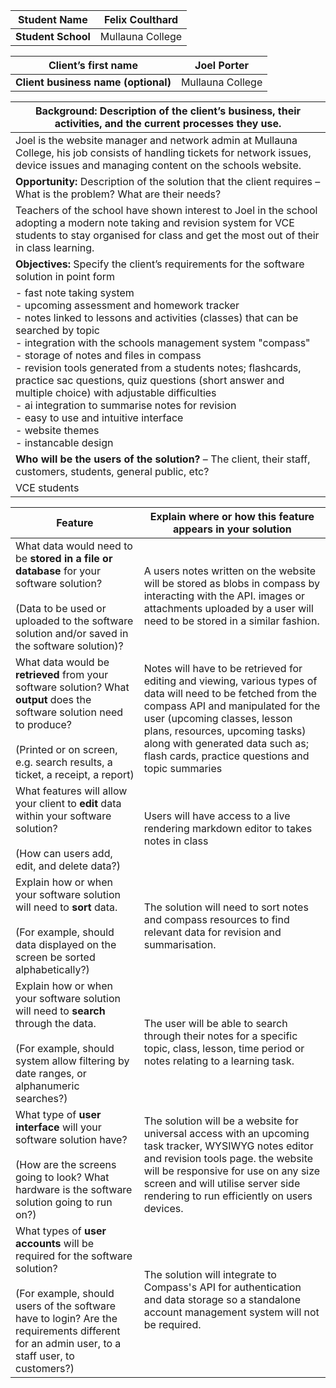 
| **Student Name**   | Felix Coulthard  |
| ------------------ | ---------------- |
| **Student School** | Mullauna College |

| **Client’s first name**             | Joel Porter      |
| ----------------------------------- | ---------------- |
| **Client business name (optional)** | Mullauna College |

| **Background:** Description of the client’s business, their activities, and the current processes they use.                                                                                                                                                                                                                                                                                                                                                                                                                                                                            |
| -------------------------------------------------------------------------------------------------------------------------------------------------------------------------------------------------------------------------------------------------------------------------------------------------------------------------------------------------------------------------------------------------------------------------------------------------------------------------------------------------------------------------------------------------------------------------------------- |
| Joel is the website manager and network admin at Mullauna College, his job consists of handling tickets for network issues, device issues and managing content on the schools website.                                                                                                                                                                                                                                                                                                                                                                                                 |
| **Opportunity:** Description of the solution that the client requires – What is the problem? What are their needs?                                                                                                                                                                                                                                                                                                                                                                                                                                                                     |
| Teachers of the school have shown interest to Joel in the school adopting a modern note taking and revision system for VCE students to stay organised for class and get the most out of their in class learning.                                                                                                                                                                                                                                                                                                                                                                       |
| **Objectives:** Specify the client’s requirements for the software solution in point form                                                                                                                                                                                                                                                                                                                                                                                                                                                                                              |
| - fast note taking system<br>- upcoming assessment and homework tracker<br>- notes linked to lessons and activities (classes) that can be searched by topic<br>- integration with the schools management system "compass"<br>- storage of notes and files in compass<br>- revision tools generated from a students notes; flashcards, practice sac questions, quiz questions (short answer and multiple choice) with adjustable difficulties<br>- ai integration to summarise notes for revision<br>- easy to use and intuitive interface <br>- website themes<br>- instancable design |
| **Who will be the users of the solution?** – The client, their staff, customers, students, general public, etc?                                                                                                                                                                                                                                                                                                                                                                                                                                                                        |
| VCE students                                                                                                                                                                                                                                                                                                                                                                                                                                                                                                                                                                           |

| **Feature**                                                                                                                                                                                                                    | **Explain where or how this feature appears in your solution**                                                                                                                                                                                                                                              |
| ------------------------------------------------------------------------------------------------------------------------------------------------------------------------------------------------------------------------------ | ----------------------------------------------------------------------------------------------------------------------------------------------------------------------------------------------------------------------------------------------------------------------------------------------------------- |
| What data would need to be **stored in a file or database** for your software solution?<br><br>(Data to be used or uploaded to the software solution and/or saved in the software solution)?                                   | A users notes written on the website will be stored as blobs in compass by interacting with the API. images or attachments uploaded by a user will need to be stored in a similar fashion.                                                                                                                  |
| What data would be **retrieved** from your software solution? What **output** does the software solution need to produce?<br><br>(Printed or on screen, e.g. search results, a ticket, a receipt, a report)                    | Notes will have to be retrieved for editing and viewing, various types of data will need to be fetched from the compass API and manipulated for the user (upcoming classes, lesson plans, resources, upcoming tasks) along with generated data such as; flash cards, practice questions and topic summaries |
| What features will allow your client to **edit** data within your software solution?<br><br>(How can users add, edit, and delete data?)                                                                                        | Users will have access to a live rendering markdown editor to takes notes in class                                                                                                                                                                                                                          |
| Explain how or when your software solution will need to **sort** data.<br><br>(For example, should data displayed on the screen be sorted alphabetically?)                                                                     | The solution will need to sort notes and compass resources to find relevant data for revision and summarisation.                                                                                                                                                                                            |
| Explain how or when your software solution will need to **search** through the data.<br><br>(For example, should system allow filtering by date ranges, or alphanumeric searches?)                                             | The user will be able to search through their notes for  a specific topic, class, lesson, time period or notes relating to a learning task.                                                                                                                                                                 |
| What type of **user interface** will your software solution have?<br><br>(How are the screens going to look? What hardware is the software solution going to run on?)                                                          | The solution will be a website for universal access with an upcoming task tracker, WYSIWYG notes editor and revision tools page. the website will be responsive for use on any size screen and will utilise server side rendering to run efficiently on users devices.                                      |
| What types of **user accounts** will be required for the software solution?<br><br>(For example, should users of the software have to login? Are the requirements different for an admin user, to a staff user, to customers?) | The solution will integrate to Compass's API for authentication and data storage so a standalone account management system will not be required.                                                                                                                                                            |
